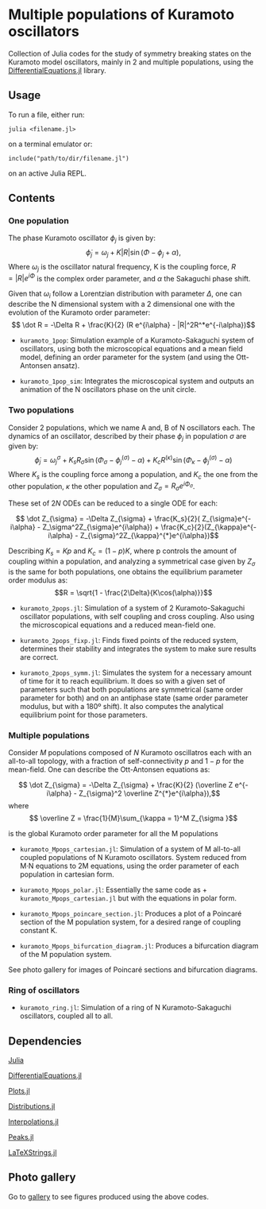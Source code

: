 # Multiple populations of Kuramoto oscillators

Collection of Julia codes for the study of symmetry breaking states on the Kuramoto model oscillators, mainly in 2 and multiple populations, using the [DifferentialEquations.jl](https://github.com/SciML/DifferentialEquations.jl) library.

## Usage

To run a file, either run:

```
julia <filename.jl>
```
on a terminal emulator or:
```
include("path/to/dir/filename.jl")
```
on an active Julia REPL.
## Contents
### One population
The phase Kuramoto oscillator $\phi_j$ is given by: 
$$\dot\phi_j = \omega_j + K|R|\sin(\Phi - \phi_j + \alpha),$$
Where $\omega_j$ is the oscillator natural frequency, K is the coupling force, $R = |R|e^{i\Phi}$ is the complex order parameter, and $\alpha$ the Sakaguchi phase shift.

Given that $\omega_i$ follow a Lorentzian distribution with parameter $\Delta$, one can describe the N dimensional system with a 2 dimensional one with the evolution of the Kuramoto order parameter:
$$ \dot R = -\Delta R + \frac{K}{2} (R e^{i\alpha} - |R|^2R^*e^{-i\alpha})$$

+ `kuramoto_1pop`: Simulation example of a Kuramoto-Sakaguchi system of oscillators, using both the microscopical equations and a mean field model, defining an order parameter for the system (and using the Ott-Antonsen ansatz).

+ `kuramoto_1pop_sim`: Integrates the microscopical system and outputs an animation of the N oscillators phase on the unit circle.

### Two populations
Consider 2 populations, which we name A and, B of N oscillators each. The dynamics of an oscillator, described by their phase $\phi_j$ in population $\sigma$ are given by:
$$ \dot\phi_j = \omega_j^{\sigma} + K_sR_{\sigma}\sin(\Phi_{\sigma} - \phi_j^{(\sigma)} - \alpha) + K_cR^{(\kappa)}\sin(\Phi_{\kappa} - \phi_j^{(\sigma)} - \alpha)$$ 
Where $K_s$ is the coupling force among a population, and $K_c$ the one from the other population, $\kappa$ the other population and $Z_{\sigma} = R_{\sigma}e^{i\Phi_{\sigma}}$.

These set of $2N$ ODEs can be reduced to a single ODE for each:

$$ \dot Z_{\sigma} = -\Delta Z_{\sigma} + \frac{K_s}{2}( Z_{\sigma}e^{-i\alpha} - Z_\sigma^2Z_{\sigma}e^{i\alpha}) + \frac{K_c}{2}(Z_{\kappa}e^{-i\alpha} - Z_{\sigma}^2Z_{\kappa}^{*}e^{i\alpha})$$

Describing $K_s = Kp$ and $K_c = (1-p)K$, where p controls the amount of coupling within a population, and analyzing a symmetrical case given by $Z_{\sigma}$ is the same for both populations, one obtains the equilibrium parameter order modulus as:
$$R = \sqrt{1 - \frac{2\Delta}{K\cos(\alpha)}}$$ 

+ `kuramoto_2pops.jl`: Simulation of a system of 2 Kuramoto-Sakaguchi oscillator populations, with self coupling and cross coupling. Also using the microscopical equations and a reduced mean-field one.

+ `kuramoto_2pops_fixp.jl`: Finds fixed points of the reduced system, determines their stability and integrates the system to make sure results are correct. 

+ `kuramoto_2pops_symm.jl`: Simulates the system for a necessary amount of time for it to reach equilibrium. It does so with a given set of parameters such that both populations are symmetrical (same order parameter for both) and on an antiphase state (same order parameter modulus, but with a 180º shift).
It also computes the analytical equilibrium point for those parameters. 

### Multiple populations 
Consider $M$ populations composed of $N$ Kuramoto oscillatros each with an all-to-all topology, with a fraction of self-connectivity $p$ and $1-p$ for the mean-field. One can describe the Ott-Antonsen equations as:

$$ \dot Z_{\sigma} = -\Delta Z_{\sigma} + \frac{K}{2} (\overline Z e^{-i\alpha} - Z_{\sigma}^2 \overline Z^{*}e^{i\alpha}),$$
where 
$$ \overline Z = \frac{1}{M}\sum_{\kappa = 1}^M Z_{\sigma }$$

 is the global Kuramoto order parameter for all the M populations

+ `kuramoto_Mpops_cartesian.jl`: Simulation of a system of M all-to-all coupled populations of N Kuramoto oscillators. System reduced from M·N equations to 2M equations, using the order parameter of each population in cartesian form.
+ `kuramoto_Mpops_polar.jl`: Essentially the same code as + `kuramoto_Mpops_cartesian.jl` but with the equations in polar form.

+ `kuramoto_Mpops_poincare_section.jl`: Produces a plot of a Poincaré section of the M population system, for a desired range of coupling constant K.

+ `kuramoto_Mpops_bifurcation_diagram.jl`: Produces a bifurcation diagram of the M population system. 

See photo gallery for images of Poincaré sections and bifurcation diagrams.
### Ring of oscillators
+ `kuramoto_ring.jl`: Simulation of a ring of N Kuramoto-Sakaguchi oscillators, coupled all to all. 

## Dependencies 
[Julia](https://github.com/JuliaLang/julia)

[DifferentialEquations.jl](https://github.com/SciML/DifferentialEquations.jl)

[Plots.jl](https://github.com/JuliaPlots/Plots.jl)

[Distributions.jl](https://github.com/JuliaStats/Distributions.jl)

[Interpolations.jl](https://github.com/JuliaMath/Interpolations.jl)

[Peaks.jl](https://github.com/halleysfifthinc/Peaks.jl)

[LaTeXStrings.jl](https://github.com/stevengj/LaTeXStrings.jl)

## Photo gallery
Go to [gallery](gallery/) to see figures produced using the above codes.